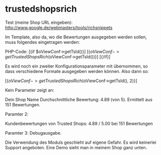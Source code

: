 trustedshopsrich
================

Test (meine Shop URL eingeben):
http://www.google.de/webmasters/tools/richsnippets

Im Template, also da, wo die Bewertungen ausgegeben werden sollen, muss folgendes eingetragen werden:

PHP-Code:
[{if $oViewConf->getTsId()}]
    [{$oViewConf->getTrustedShopsRich($oViewConf->getTsId())}]
[{/if}] 
                  
Es wird noch ein zweiter Konfigurationsparameter mit übernommen, 
so dass verschiedene Formate ausgegeben werden können. Also dann so:

[{$oViewConf->getTrustedShopsRich($oViewConf->getTsId(), 2)}]

Kein Parameter zeigt an:

Dein Shop Name
Durchschnittliche Bewertung: 4.89 (von 5). Ermittelt aus 151 Bewertungen.

Paramter 2:

Kundenbewertungen von Trusted Shops: 4.89 / 5.00 bei 151 Bewertungen

Paramter 3: Debugausgabe.

Die Verwendung des Moduls geschieht auf eigene Gefahr. 
Es wird keinerlei Support angeboten. Eine Demo sieht man in meinem Shop ganz unten.